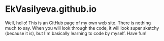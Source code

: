 # EkVasilyeva.github.io

Well, hello! This is an GitHub page of my own web site. There is nothing much to say. When you will look through the code, it will look super sketchy (because it is), but I'm basically learning to code by myself. Have fun!
